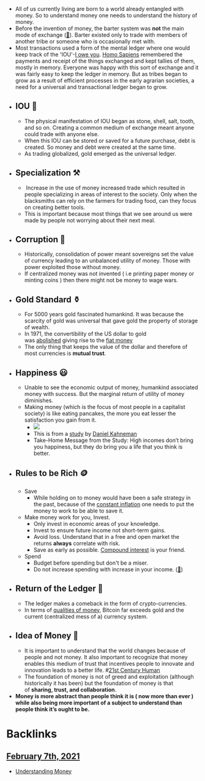 - All of us currently living are born to a world already entangled with money. So to understand money one needs to understand the history of money.
- Before the invention of money, the barter system was **not** the main mode of exchange ([🔗](https://en.wikipedia.org/wiki/History_of_money[Non-monetary_exchange](<Non-monetary_exchange.md>))). Barter existed only to trade with members of another tribe or someone who is occasionally met with.
- Most transactions used a form of the mental ledger where one would keep track of the 'IOU'-[I owe you](https://en.wikipedia.org/wiki/IOU). [Homo Sapiens](<Homo Sapiens.md>) remembered the payments and receipt of the things exchanged and kept tallies of them, mostly in memory. Everyone was happy with this sort of exchange and it was fairly easy to keep the ledger in memory. But as tribes began to grow as a result of efficient processes in the early agrarian societies, a need for a universal and transactional ledger began to grow.
- ## IOU 🧾
    - The physical manifestation of IOU began as stone, shell, salt, tooth, and so on. Creating a common medium of exchange meant anyone could trade with anyone else.
    - When this IOU can be stored or saved for a future purchase, debt is created. So money and debt were created at the same time.
    - As trading globalized, gold emerged as the universal ledger.
- ## Specialization ⚒️
    -  Increase in the use of money increased trade which resulted in people specializing in areas of interest to the society. Only when the blacksmiths can rely on the farmers for trading food, can they focus on creating better tools.
    - This is important because most things that we see around us were made by people not worrying about their next meal.
- ## Corruption 🦞
    - Historically, consolidation of power meant sovereigns set the value of currency leading to an unbalanced utility of money. Those with power exploited those without money.
    - If centralized money was not invented ( i.e printing paper money or minting coins ) then there might not be money to wage wars.
- ## Gold Standard ⚱️
    - For 5000 years gold fascinated humankind. It was because the scarcity of gold was universal that gave gold the property of storage of wealth.
    - In 1971, the convertibility of the US dollar to gold was [abolished](https://en.wikipedia.org/wiki/Nixon_shock) giving rise to the [fiat money](https://www.investopedia.com/terms/f/fiatmoney.asp)
    - The only thing that keeps the value of the dollar and therefore of most currencies is **mutual trust**.
- ## Happiness 😃
    - Unable to see the economic output of money, humankind associated money with success. But the marginal return of utility of money diminishes.
    - Making money (which is the focus of most people in a capitalist society) is like eating pancakes, the more you eat lesser the  satisfaction you gain from it.
        - ![](https://firebasestorage.googleapis.com/v0/b/firescript-577a2.appspot.com/o/imgs%2Fapp%2FNotTheRealSanta%2FOsQjm14Aoy.png?alt=media&token=0af7c27b-43ff-4f2b-8260-7e107b239c98)
        - This is from a [study](https://spia.princeton.edu/sites/default/files/content/docs/news/Happiness_Money_Summary.pdf) by [Daniel Kahneman](https://en.wikipedia.org/wiki/Daniel_Kahneman)
        - Take-Home Message from the Study: High incomes don’t bring you happiness, but they do bring you a life that you think is better.
- ## Rules to be Rich 🪙
    - Save
        - While holding on to money would have been a safe strategy in the past, because of the [constant inflation](https://en.wikipedia.org/wiki/List_of_countries_by_inflation_rate) one needs to put the money to work to be able to save it.
    - Make money work for you, Invest.
        - Only invest in economic areas of your knowledge.
        - Invest to ensure future income not short-term gains.
        - Avoid loss. Understand that in a free and open market the returns **always** correlate with risk.
        - Save as early as possible. [Compound interest](https://en.wikipedia.org/wiki/Compound_interest) is your friend.
    - Spend
        - Budget before spending but don't be a miser.
        - Do not increase spending with increase in your income. ([🔗](https://www.investopedia.com/terms/l/lifestyle-inflation.asp))
- ## Return of the Ledger 🧾
    - The ledger makes a comeback in the form of crypto-currencies.
    - In terms of [qualities of money](https://www.stlouisfed.org/education/economic-lowdown-podcast-series/episode-9-functions-of-money), Bitcoin far exceeds gold and the current (centralized mess of a) currency system.
- ## Idea of Money 💸
    - It is important to understand that the world changes because of people and not money. It also important to recognize that money enables this medium of trust that incentives people to innovate and innovation leads to a better life. #[21st Century Human](<21st Century Human.md>)
    - The foundation of money is not of greed and exploitation (although historically it has been) but the foundation of money is that of __sharing, trust, and collaboration__.
- **Money is more abstract than people think it is ( now more than ever ) while also being more important of a subject to understand than people think it’s ought to be.**

# Backlinks
## [February 7th, 2021](<February 7th, 2021.md>)
- [Understanding Money](<Understanding Money.md>)

